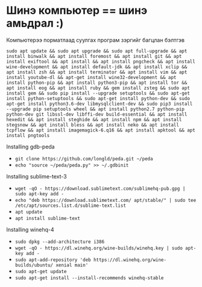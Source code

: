 # Шинэ компьютер == шинэ амьдрал :)
Компьютерээ порматлаад суулгах програм зэргийг багцлан бэлтгэв

`
sudo apt update && sudo apt upgrade && sudo apt full-upgrade && apt install binwalk && apt install foremost && apt install git && apt install exiftool && apt install && apt install pngcheck && apt install wine-development && apt install default-jdk && apt install xclip && apt install zsh && apt install terminator && apt install vim && apt install youtube-dl && apt-get install wine32-development && apt install python-pip && apt install python3-pip && apt install tor && apt install eog && apt install ruby && gem install zsteg && sudo apt install gem && sudo pip install --upgrade setuptools && sudo apt-get install python-setuptools && sudo apt-get install python-dev && sudo apt-get install python3.6-dev libmysqlclient-dev && sudo pip3 install --upgrade pip setuptools wheel && apt install python2.7 python-pip python-dev git libssl-dev libffi-dev build-essential && apt install hexedit && apt install steghide && apt install npm && apt install stegsnow && apt install bless && apt install neko && apt install tcpflow && apt install imagemagick-6.q16 && apt install apktool && apt install pngtools
`

Installing gdb-peda
 * `git clone https://github.com/longld/peda.git ~/peda`
 * `echo "source ~/peda/peda.py" >> ~/.gdbinit`
 
Installing sublime-text-3
 * `wget -qO - https://download.sublimetext.com/sublimehq-pub.gpg | sudo apt-key add -`
 * `echo "deb https://download.sublimetext.com/ apt/stable/" | sudo tee /etc/apt/sources.list.d/sublime-text.list`
 * `apt update`
 * `apt install sublime-text`
 
Installing winehq-4
 * `sudo dpkg --add-architecture i386`
 * `wget -qO - https://dl.winehq.org/wine-builds/winehq.key | sudo apt-key add -`
 * `sudo apt-add-repository 'deb https://dl.winehq.org/wine-builds/ubuntu/ xenial main'`
 * `sudo apt-get update`
 * `sudo apt-get install --install-recommends winehq-stable`
